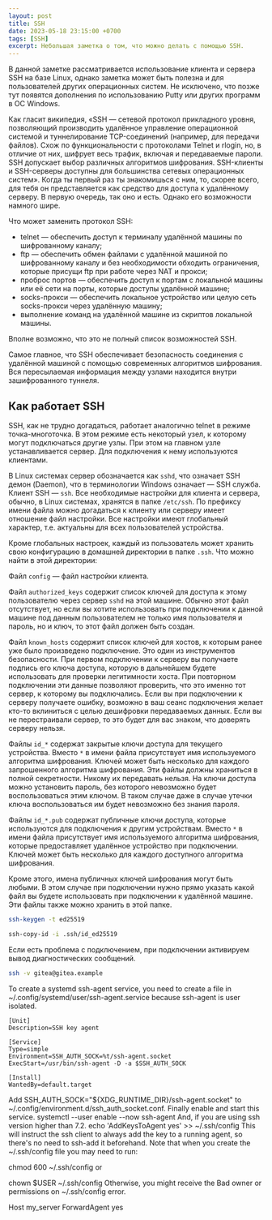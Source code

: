 ```yaml
---
layout: post
title: SSH
date: 2023-05-18 23:15:00 +0700
tags: [SSH]
excerpt: Небольшая заметка о том, что можно делать с помощью SSH.
---
```


В данной заметке рассматривается использование клиента и сервера SSH на базе Linux, однако заметка может быть полезна и для пользователей других операционных систем. Не исключено, что позже тут появятся дополнения по использованию Putty или других программ в ОС Windows.

Как гласит википедия, «SSH — сетевой протокол прикладного уровня, позволяющий производить удалённое управление операционной системой и туннелирование TCP-соединений (например, для передачи файлов). Схож по функциональности с протоколами Telnet и rlogin, но, в отличие от них, шифрует весь трафик, включая и передаваемые пароли. SSH допускает выбор различных алгоритмов шифрования. SSH-клиенты и SSH-серверы доступны для большинства сетевых операционных систем». Когда ты первый раз ты знакомишься с ним, то, скорее всего, для тебя он представляется как средство для доступа к удалённому серверу. В первую очередь, так оно и есть. Однако его возможности намного шире.

Что может заменить протокол SSH:

- telnet — обеспечить доступ к терминалу удалённой машины по шифрованному каналу;
- ftp — обеспечить обмен файлами с удалённой машиной по шифрованному каналу и без необходимости обходить ограничения, которые присущи ftp при работе через NAT и прокси;
- проброс портов — обеспечить доступ к портам с локальной машины или её сети на порты, которые доступы удалённой машине;
- socks-прокси — обеспечить локальное устройство или целую сеть socks-прокси через удалённую машину;
- выполнение команд на удалённой машине из скриптов локальной машины.

Вполне возможно, что это не полный список возможностей SSH.

Самое главное, что SSH обеспечивает безопасность соединения с удалённой машиной с помощью современных алгоритмов шифрования. Вся пересылаемая информация между узлами находится внутри зашифрованного туннеля.

## Как работает SSH

SSH, как не трудно догадаться, работает аналогично telnet в режиме точка-многоточка. В этом режиме есть некоторый узел, к которому могут подключаться другие узлы. При этом на главном узле устанавливается сервер. Для подключения к нему используются клиентами.

В Linux системах сервер обозначается как `sshd`, что означает SSH демон (Daemon), что в терминологии Windows означает — SSH служба. Клиент SSH — `ssh`. Все необходимые настройки для клиента и сервера, обычно, в Linux системах, хранятся в папке `/etc/ssh`. По префиксу имени файла можно догадаться к клиенту или серверу имеет отношение файл настройки. Все настройки имеют глобальный характер, т.е. актуальны для всех пользователей устройства.

Кроме глобальных настроек, каждый из пользователь может хранить свою конфигурацию в домашней директории в папке `.ssh`. Что можно найти в этой директории:

Файл `config` — файл настройки клиента.

Файл `authorized_keys` содержит список ключей для доступа к этому пользователю через сервер `sshd` на этой машине. Обычно этот файл отсутствует, но если вы хотите использовать при подключении к данной машине под данным пользователем не только имя пользователя и пароль, но и ключ, то этот файл должен быть создан.

Файл `known_hosts` содержит список ключей для хостов, к которым ранее уже было произведено подключение. Это один из инструментов безопасности. При первом подключении к серверу вы получаете подпись его ключа доступа, которую в дальнейшем будете использовать для проверки легитимности хоста. При повторном подключении эти данные позволяют проверить, что это именно тот сервер, к которому вы подключались. Если вы при подключении к серверу получаете ошибку, возможно в ваш сеанс подключения желает кто-то вклиниться с целью дешифровки передаваемых данных. Если вы не перестраивали сервер, то это будет для вас знаком, что доверять серверу нельзя.

Файлы `id_*` содержат закрытые ключи доступа для текущего устройства. Вместо `*` в имени файла присутствует имя используемого алгоритма шифрования. Ключей может быть несколько для каждого запрошенного алгоритма шифрования. Эти файлы должны храниться в полной секретности. Никому их передавать нельзя. На ключи доступа можно установить пароль, без которого невозможно будет воспользоваться этим ключом. В таком случае даже в случае утечки ключа воспользоваться им будет невозможно без знания пароля.

Файлы `id_*.pub` содержат публичные ключи доступа, которые используются для подключения к другим устройствам. Вместо `*` в имени файла присутствует имя используемого алгоритма шифрования, которые предоставляет удалённое устройство при подключении. Ключей может быть несколько для каждого доступного алгоритма шифрования.

Кроме этого, имена публичных ключей шифрования могут быть любыми. В этом случае при подключении нужно прямо указать какой файл вы будете использовать при подключении к удалённой машине. Эти файлы также можно хранить в этой папке.

```bash
ssh-keygen -t ed25519
```

```bash
ssh-copy-id -i .ssh/id_ed25519
```

Если есть проблема с подключением, при подключении активируем вывод диагностических сообщений.

```bash
ssh -v gitea@gitea.example
```

To create a systemd ssh-agent service, you need to create a file in ~/.config/systemd/user/ssh-agent.service because ssh-agent is user isolated.

```systemd
[Unit]
Description=SSH key agent

[Service]
Type=simple
Environment=SSH_AUTH_SOCK=%t/ssh-agent.socket
ExecStart=/usr/bin/ssh-agent -D -a $SSH_AUTH_SOCK

[Install]
WantedBy=default.target
```

Add
SSH_AUTH_SOCK="${XDG_RUNTIME_DIR}/ssh-agent.socket"
to ~/.config/environment.d/ssh_auth_socket.conf.
Finally enable and start this service.
systemctl --user enable --now ssh-agent
And, if you are using ssh version higher than 7.2.
echo 'AddKeysToAgent  yes' >> ~/.ssh/config
This will instruct the ssh client to always add the key to a running agent, so there's no need to ssh-add it beforehand.
Note that when you create the ~/.ssh/config file you may need to run:

chmod 600 ~/.ssh/config
or

chown $USER ~/.ssh/config
Otherwise, you might receive the Bad owner or permissions on ~/.ssh/config error.

Host my_server
ForwardAgent yes
